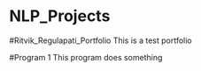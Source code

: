 # NLP_Projects

#Ritvik_Regulapati_Portfolio
This is a test portfolio

#Program 1
This program does something
